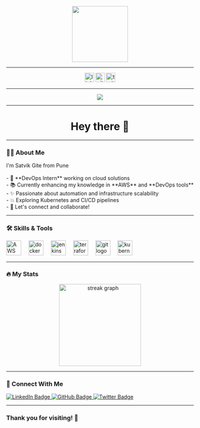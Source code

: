 <div align="center">
  <img height="150" src="https://camo.githubusercontent.com/62da68eb62b1e5f175f7d1f0191dd89a653d7908feb22d37d4a0ab07365d6791/68747470733a2f2f6d656469612e67697068792e636f6d2f6d656469612f4d3967624264396e6244724f5475314d71782f67697068792e676966"  />
</div>

---

<div align="center">
  <img src="https://img.shields.io/static/v1?message=LinkedIn&logo=linkedin&label=&color=0077B5&logoColor=white&labelColor=&style=for-the-badge" height="25" alt="linkedin logo"  />
  <img src="https://github.com/satvikgite27" height="25" alt="github logo"  />
  <img src="https://img.shields.io/static/v1?message=Twitter&logo=twitter&label=&color=1DA1F2&logoColor=white&labelColor=&style=for-the-badge" height="25" alt="twitter logo"  />
</div>

---

<div align="center">
  <img src="https://visitor-badge.laobi.icu/badge?page_id=[YourGitHubUsername].profile&" />
</div>

---

<h1 align="center">Hey there 👋</h1>

---

<h3 align="left">👩‍💻 About Me</h3>

<p align="left">I'm Satvik Gite from Pune <br><br>- 🔫 **DevOps Intern** working on cloud solutions <br>- 📚 Currently enhancing my knowledge in **AWS** and **DevOps tools** <br>- ✨ Passionate about automation and infrastructure scalability <br>- 💥 Exploring Kubernetes and CI/CD pipelines <br>- 🚀 Let's connect and collaborate!</p>

---

<h3 align="left">🛠️ Skills & Tools</h3>

<div align="left">
  <img src="https://cdn.jsdelivr.net/gh/devicons/devicon/icons/amazonwebservices/amazonwebservices-original-wordmark.svg" height="40" alt="AWS logo" />
  <img width="12" />
  <img src="https://cdn.jsdelivr.net/gh/devicons/devicon/icons/docker/docker-original.svg" height="40" alt="docker logo" />
  <img width="12" />
  <img src="https://cdn.jsdelivr.net/gh/devicons/devicon/icons/jenkins/jenkins-original.svg" height="40" alt="jenkins logo" />
  <img width="12" />
  <img src="https://cdn.jsdelivr.net/gh/devicons/devicon/icons/terraform/terraform-original.svg" height="40" alt="terraform logo" />
  <img width="12" />
  <img src="https://cdn.jsdelivr.net/gh/devicons/devicon/icons/git/git-original.svg" height="40" alt="git logo" />
  <img width="12" />
  <img src="https://cdn.jsdelivr.net/gh/devicons/devicon/icons/kubernetes/kubernetes-plain.svg" height="40" alt="kubernetes logo" />
</div>

---

<h3 align="left">🔥 My Stats</h3>

<div align="center">
  <img src="https://streak-stats.demolab.com?user=[YourGitHubUsername]&locale=en&mode=daily&theme=dark&hide_border=false&border_radius=5&order=3" height="220" alt="streak graph"  />
</div>

---

<h3 align="left">📡 Connect With Me</h3>

<div align="left">
  <a href="https://www.linkedin.com/in/[YourLinkedInUsername]/" target="_blank">
    <img src="https://img.shields.io/badge/LinkedIn-0077B5?style=for-the-badge&logo=linkedin&logoColor=white" alt="LinkedIn Badge"/>
  </a>
  <a href="https://github.com/[YourGitHubUsername]" target="_blank">
    <img src="https://img.shields.io/badge/GitHub-181717?style=for-the-badge&logo=github&logoColor=white" alt="GitHub Badge"/>
  </a>
  <a href="https://twitter.com/[YourTwitterUsername]" target="_blank">
    <img src="https://img.shields.io/badge/Twitter-1DA1F2?style=for-the-badge&logo=twitter&logoColor=white" alt="Twitter Badge"/>
  </a>
</div>

---

### Thank you for visiting! 🚀
